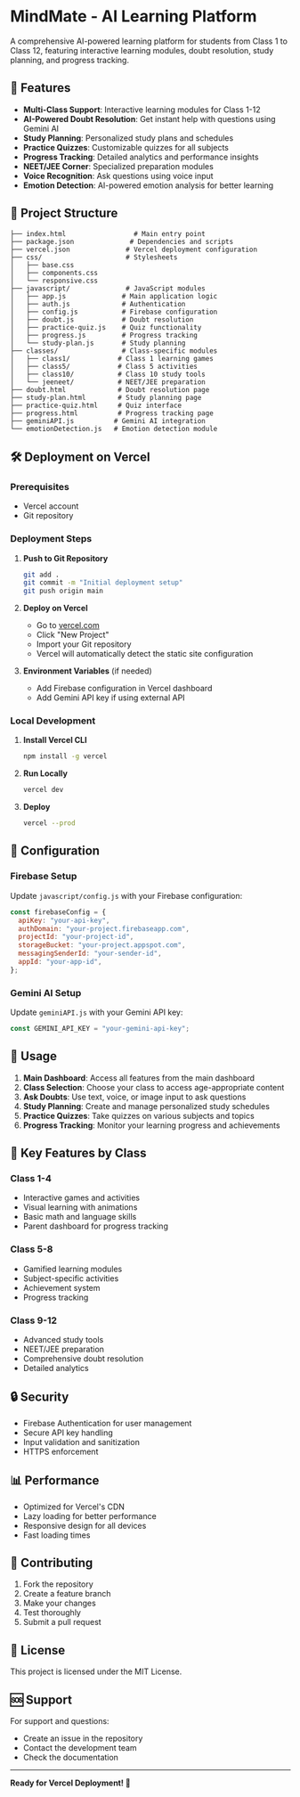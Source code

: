 # MindMate - AI Learning Platform

A comprehensive AI-powered learning platform for students from Class 1 to Class 12, featuring interactive learning modules, doubt resolution, study planning, and progress tracking.

## 🚀 Features

- **Multi-Class Support**: Interactive learning modules for Class 1-12
- **AI-Powered Doubt Resolution**: Get instant help with questions using Gemini AI
- **Study Planning**: Personalized study plans and schedules
- **Practice Quizzes**: Customizable quizzes for all subjects
- **Progress Tracking**: Detailed analytics and performance insights
- **NEET/JEE Corner**: Specialized preparation modules
- **Voice Recognition**: Ask questions using voice input
- **Emotion Detection**: AI-powered emotion analysis for better learning

## 📁 Project Structure

```
├── index.html                 # Main entry point
├── package.json              # Dependencies and scripts
├── vercel.json              # Vercel deployment configuration
├── css/                     # Stylesheets
│   ├── base.css
│   ├── components.css
│   └── responsive.css
├── javascript/              # JavaScript modules
│   ├── app.js              # Main application logic
│   ├── auth.js             # Authentication
│   ├── config.js           # Firebase configuration
│   ├── doubt.js            # Doubt resolution
│   ├── practice-quiz.js    # Quiz functionality
│   ├── progress.js         # Progress tracking
│   └── study-plan.js       # Study planning
├── classes/                # Class-specific modules
│   ├── class1/            # Class 1 learning games
│   ├── class5/            # Class 5 activities
│   ├── class10/           # Class 10 study tools
│   └── jeeneet/           # NEET/JEE preparation
├── doubt.html             # Doubt resolution page
├── study-plan.html        # Study planning page
├── practice-quiz.html     # Quiz interface
├── progress.html          # Progress tracking page
├── geminiAPI.js          # Gemini AI integration
└── emotionDetection.js   # Emotion detection module
```

## 🛠️ Deployment on Vercel

### Prerequisites

- Vercel account
- Git repository

### Deployment Steps

1. **Push to Git Repository**

   ```bash
   git add .
   git commit -m "Initial deployment setup"
   git push origin main
   ```

2. **Deploy on Vercel**

   - Go to [vercel.com](https://vercel.com)
   - Click "New Project"
   - Import your Git repository
   - Vercel will automatically detect the static site configuration

3. **Environment Variables** (if needed)
   - Add Firebase configuration in Vercel dashboard
   - Add Gemini API key if using external API

### Local Development

1. **Install Vercel CLI**

   ```bash
   npm install -g vercel
   ```

2. **Run Locally**

   ```bash
   vercel dev
   ```

3. **Deploy**
   ```bash
   vercel --prod
   ```

## 🔧 Configuration

### Firebase Setup

Update `javascript/config.js` with your Firebase configuration:

```javascript
const firebaseConfig = {
  apiKey: "your-api-key",
  authDomain: "your-project.firebaseapp.com",
  projectId: "your-project-id",
  storageBucket: "your-project.appspot.com",
  messagingSenderId: "your-sender-id",
  appId: "your-app-id",
};
```

### Gemini AI Setup

Update `geminiAPI.js` with your Gemini API key:

```javascript
const GEMINI_API_KEY = "your-gemini-api-key";
```

## 📱 Usage

1. **Main Dashboard**: Access all features from the main dashboard
2. **Class Selection**: Choose your class to access age-appropriate content
3. **Ask Doubts**: Use text, voice, or image input to ask questions
4. **Study Planning**: Create and manage personalized study schedules
5. **Practice Quizzes**: Take quizzes on various subjects and topics
6. **Progress Tracking**: Monitor your learning progress and achievements

## 🎯 Key Features by Class

### Class 1-4

- Interactive games and activities
- Visual learning with animations
- Basic math and language skills
- Parent dashboard for progress tracking

### Class 5-8

- Gamified learning modules
- Subject-specific activities
- Achievement system
- Progress tracking

### Class 9-12

- Advanced study tools
- NEET/JEE preparation
- Comprehensive doubt resolution
- Detailed analytics

## 🔒 Security

- Firebase Authentication for user management
- Secure API key handling
- Input validation and sanitization
- HTTPS enforcement

## 📊 Performance

- Optimized for Vercel's CDN
- Lazy loading for better performance
- Responsive design for all devices
- Fast loading times

## 🤝 Contributing

1. Fork the repository
2. Create a feature branch
3. Make your changes
4. Test thoroughly
5. Submit a pull request

## 📄 License

This project is licensed under the MIT License.

## 🆘 Support

For support and questions:

- Create an issue in the repository
- Contact the development team
- Check the documentation

---

**Ready for Vercel Deployment! 🚀**
